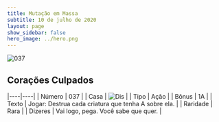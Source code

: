 ```yaml
---
title: Mutação em Massa
subtitle: 10 de julho de 2020
layout: page
show_sidebar: false
hero_image: ../hero.png
---
```


![037](https://cdn.keyforgegame.com/media/card_front/pt/479_037_HM8RPQWR5X46_pt.png)

## Corações Culpados

|----|----|
| Número | 037 |
| Casa | ![Dis](https://archonarcana.com/images/thumb/e/e8/Dis.png/22px-Dis.png "Dis") |
| Tipo | Ação |
| Bônus | 1A |
| Texto | Jogar: Destrua cada criatura que tenha A sobre ela. |
| Raridade | Rara |
| Dizeres | Vai logo, pega. Você sabe que quer. |
